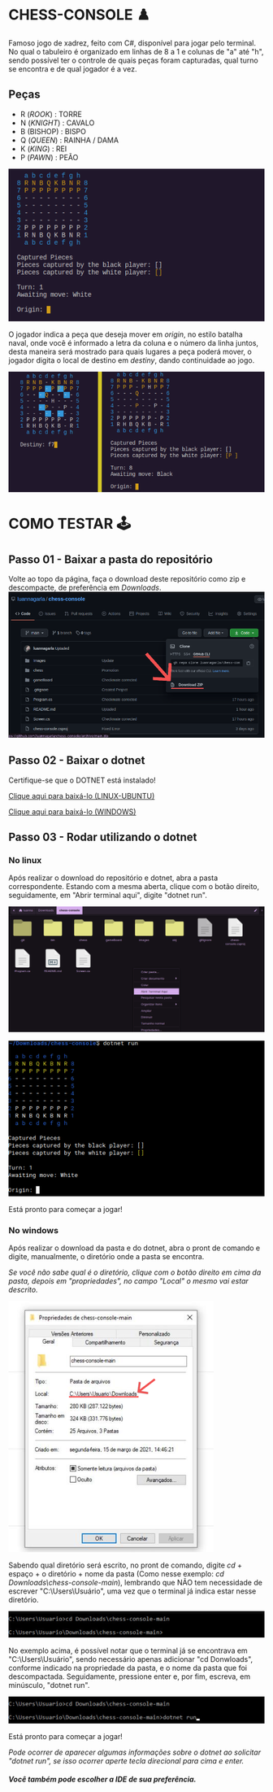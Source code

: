 # CHESS-CONSOLE :chess_pawn:
Famoso jogo de xadrez, feito com C#, disponível para jogar pelo terminal.
No qual o tabuleiro é organizado em linhas de 8 a 1 e colunas de "a" até "h", sendo possível ter o controle de quais peças foram capturadas, qual turno se encontra e de qual jogador é a vez.

## Peças
* R (_ROOK_) : TORRE
* N (_KNIGHT_) : CAVALO
* B (BISHOP) : BISPO
* Q (_QUEEN_) : RAINHA / DAMA
* K (_KING_) : REI
* P (_PAWN_) : PEÃO

![chess-console](Images/chess.png)

O jogador indica a peça que deseja mover em _origin_, no estilo batalha naval, onde você é informado a letra da coluna e o número da linha juntos, desta maneira será mostrado para quais lugares a peça poderá mover, o jogador digita o local de destino em _destiny_, dando continuidade ao jogo.

![chess-console](Images/chess-console.png)

# COMO TESTAR :joystick:
## Passo 01 - Baixar a pasta do repositório
Volte ao topo da página, faça o download deste repositório como zip e descompacte, de preferência em _Downloads_.
![Download](Images/download.png)

## Passo 02 - Baixar o dotnet
Certifique-se que o DOTNET está instalado!

<a href="https://docs.microsoft.com/pt-br/dotnet/core/install/linux-ubuntu">Clique aqui para baixá-lo (LINUX-UBUNTU)</a>

<a href="https://docs.microsoft.com/pt-br/dotnet/core/install/linux-ubuntu">Clique aqui para baixá-lo (WINDOWS)</a>

## Passo 03 - Rodar utilizando o dotnet
### No linux
Após realizar o download do repositório e dotnet, abra a pasta correspondente. Estando com a mesma aberta, clique com o botão direito, seguidamente, em "Abrir terminal aqui", digite "dotnet run".

![linux-console](Images/linux.png)

![linux-console](Images/linux-console.png)

Está pronto para começar a jogar!

### No windows
Após realizar o download da pasta e do dotnet, abra o pront de comando e digite, manualmente, o diretório onde a pasta se encontra.

_Se você não sabe qual é o diretório, clique com o botão direito em cima da pasta, depois em "propriedades", no campo "Local" o mesmo vai estar descrito._

![properties](Images/path.png)

Sabendo qual diretório será escrito, no pront de comando, digite _cd_ + espaço + o diretório + nome da pasta (Como nesse exemplo: _cd Downloads\chess-console-main_), lembrando que NÃO tem necessidade de escrever "C:\Users\Usuário", uma vez que o terminal já indica estar nesse diretório.

![windows-diretory](Images/windows-directory.png)

No exemplo acima, é possível notar que o terminal já se encontrava em "C:\Users\Usuário", sendo necessário apenas adicionar "cd Donwloads", conforme indicado na propriedade da pasta, e o nome da pasta que foi descompactada.
Seguidamente, pressione enter e, por fim, escreva, em minúsculo, "dotnet run".

![windows-dotnetrun](Images/dotnetrun.png)

Está pronto para começar a jogar!


_Pode ocorrer de aparecer algumas informações sobre o dotnet ao solicitar "dotnet run", se isso ocorrer aperte tecla direcional para cima e enter._

##### Você também pode escolher a IDE de sua preferência.